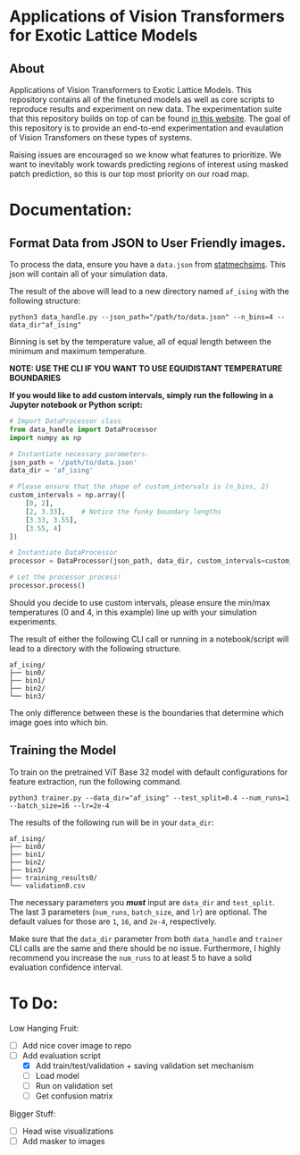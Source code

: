# Applications of Vision Transformers for Exotic Lattice Models 

## About
Applications of Vision Transformers to Exotic Lattice Models. This repository contains all of the finetuned models as well as core scripts to reproduce results and experiment on new data. The experimentation suite that this repository builds on top of can be found [in this website](https://www.statmechsims.com/). The goal of this repository is to provide an end-to-end experimentation and evaulation of Vision Transfomers on these types of systems.

Raising issues are encouraged so we know what features to prioritize. We want to inevitably work towards predicting regions of interest using masked patch prediction, so this is our top most priority on our road map. 

# Documentation:

## Format Data from JSON to User Friendly images.
To process the data, ensure you have a `data.json` from [statmechsims](https://www.statmechsims.com/). This json will contain all of your simulation data.

The result of the above will lead to a new directory named `af_ising` with the following structure:

```console
python3 data_handle.py --json_path="/path/to/data.json" --n_bins=4 --data_dir"af_ising"
```

Binning is set by the temperature value, all of equal length between the minimum and maximum temperature.

**NOTE: USE THE CLI IF YOU WANT TO USE EQUIDISTANT TEMPERATURE BOUNDARIES** 

**If you would like to add custom intervals, simply run the following in a Jupyter notebook or Python script:**

```python
# Import DataProcessor class
from data_handle import DataProcessor
import numpy as np

# Instantiate necessary parameters.
json_path = '/path/to/data.json'
data_dir = 'af_ising'

# Please ensure that the shape of custom_intervals is (n_bins, 2)
custom_intervals = np.array([
    [0, 2],
    [2, 3.33],    # Notice the funky boundary lengths
    [3.33, 3.55], 
    [3.55, 4]
])

# Instantiate DataProcessor
processor = DataProcessor(json_path, data_dir, custom_intervals=custom_intervals)

# Let the processor process!
processor.process()
```
Should you decide to use custom intervals, please ensure the min/max temperatures (0 and 4, in this example) line up with your simulation experiments.

The result of either the following CLI call or running in a notebook/script will lead to a directory with the following structure.

```console
af_ising/
├── bin0/ 
├── bin1/
├── bin2/
└── bin3/ 
```
The only difference between these is the boundaries that determine which image goes into which bin.

## Training the Model

To train on the pretrained ViT Base 32 model with default configurations for feature extraction, run the following command.

```console
python3 trainer.py --data_dir="af_ising" --test_split=0.4 --num_runs=1 --batch_size=16 --lr=2e-4
```

The results of the following run will be in your `data_dir`:

```console
af_ising/
├── bin0/ 
├── bin1/
├── bin2/
├── bin3/
├── training_results0/
└── validation0.csv

```

The necessary parameters you ***must*** input are `data_dir` and `test_split`. The last 3 parameters (`num_runs`, `batch_size`, and `lr`) are optional. The default values for those are `1`, `16`, and `2e-4`, respectively.

Make sure that the `data_dir` parameter from both `data_handle` and `trainer` CLI calls are the same and there should be no issue. Furthermore, I highly recommend you increase the `num_runs` to at least 5 to have a solid evaluation confidence interval.

# To Do:

Low Hanging Fruit:
- [ ] Add nice cover image to repo
- [ ] Add evaluation script
   - [x] Add train/test/validation + saving validation set mechanism
   - [ ] Load model
   - [ ] Run on validation set
   - [ ] Get confusion matrix

Bigger Stuff:
- [ ] Head wise visualizations
- [ ] Add masker to images